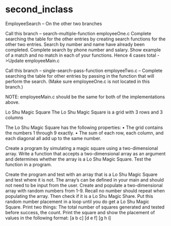 # second_inclass

EmployeeSearch –  On the other two branches


Call this branch – search-multiple-function
employeeOne.c Complete searching the table for the other entries by creating search functions for the other two entries. Search by number and name have already been completed. Complete search by phone number and salary. Show example of a match and no match in each of your functions. Hence 4 cases total ->Update employeeMain.c

Call this branch – single-search-pass-function
employeeTwo.c – Complete searching the table for other entries by passing in the function that will perform the search. (Make sure employeeOne.c is not located in this branch.) 

NOTE: employeeMain.c should be the same for both of the implementations above. 

Lo Shu Magic Square
The Lo Shu Magic Square is a grid with 3 rows and 3 columns 

The Lo Shu Magic Square has the following properties: 
• The grid contains the numbers 1 through 9 exactly. 
• The sum of each row, each column, and each diagonal all add up to the same number. 

Create a program by simulating a magic square using a two-dimensional array. Write a function that accepts a two-dimensional array as an argument and determines whether the array is a Lo Shu Magic Square. Test the function in a program. 

Create the program and test with an array that is a Lo Shu Magic Square and test where it is not. The array’s can be defined in your main and should not need to be input from the user.
Create and populate a two-dimensional array with random numbers from 1-9. Recall no number should repeat when populating the array. Then check if it is a Lo Shu Magic Share. Put this random number placement in a loop until you do get a Lo Shu Magic Square.   Print two things:
The total number of squares generated and tested before success, the count.
Print the square and show the placement of values in the following format:
[a b c]
[d e f]
[g h i]
